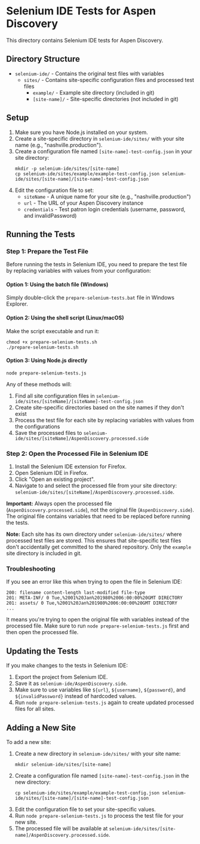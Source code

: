 # Selenium IDE Tests for Aspen Discovery

This directory contains Selenium IDE tests for Aspen Discovery.

## Directory Structure

- `selenium-ide/` - Contains the original test files with variables
  - `sites/` - Contains site-specific configuration files and processed test files
    - `example/` - Example site directory (included in git)
    - `[site-name]/` - Site-specific directories (not included in git)

## Setup

1. Make sure you have Node.js installed on your system.
2. Create a site-specific directory in `selenium-ide/sites/` with your site name (e.g., "nashville.production").
3. Create a configuration file named `[site-name]-test-config.json` in your site directory:
   ```
   mkdir -p selenium-ide/sites/[site-name]
   cp selenium-ide/sites/example/example-test-config.json selenium-ide/sites/[site-name]/[site-name]-test-config.json
   ```
4. Edit the configuration file to set:
   - `siteName` - A unique name for your site (e.g., "nashville.production")
   - `url` - The URL of your Aspen Discovery instance
   - `credentials` - Test patron login credentials (username, password, and invalidPassword)

## Running the Tests

### Step 1: Prepare the Test File

Before running the tests in Selenium IDE, you need to prepare the test file by replacing variables with values from your configuration:

#### Option 1: Using the batch file (Windows)

Simply double-click the `prepare-selenium-tests.bat` file in Windows Explorer.

#### Option 2: Using the shell script (Linux/macOS)

Make the script executable and run it:

```
chmod +x prepare-selenium-tests.sh
./prepare-selenium-tests.sh
```

#### Option 3: Using Node.js directly

```
node prepare-selenium-tests.js
```

Any of these methods will:
1. Find all site configuration files in `selenium-ide/sites/[siteName]/[siteName]-test-config.json`
2. Create site-specific directories based on the site names if they don't exist
3. Process the test file for each site by replacing variables with values from the configurations
4. Save the processed files to `selenium-ide/sites/[siteName]/AspenDiscovery.processed.side`

### Step 2: Open the Processed File in Selenium IDE

1. Install the Selenium IDE extension for Firefox.
2. Open Selenium IDE in Firefox.
3. Click "Open an existing project".
4. Navigate to and select the processed file from your site directory: `selenium-ide/sites/[siteName]/AspenDiscovery.processed.side`.

**Important:** Always open the processed file (`AspenDiscovery.processed.side`), not the original file (`AspenDiscovery.side`). The original file contains variables that need to be replaced before running the tests.

**Note:** Each site has its own directory under `selenium-ide/sites/` where processed test files are stored. This ensures that site-specific test files don't accidentally get committed to the shared repository. Only the `example` site directory is included in git.

### Troubleshooting

If you see an error like this when trying to open the file in Selenium IDE:
```
200: filename content-length last-modified file-type
201: META-INF/ 0 Tue,%2001%20Jan%201980%2006:00:00%20GMT DIRECTORY
201: assets/ 0 Tue,%2001%20Jan%201980%2006:00:00%20GMT DIRECTORY
...
```

It means you're trying to open the original file with variables instead of the processed file. Make sure to run `node prepare-selenium-tests.js` first and then open the processed file.

## Updating the Tests

If you make changes to the tests in Selenium IDE:

1. Export the project from Selenium IDE.
2. Save it as `selenium-ide/AspenDiscovery.side`.
3. Make sure to use variables like `${url}`, `${username}`, `${password}`, and `${invalidPassword}` instead of hardcoded values.
4. Run `node prepare-selenium-tests.js` again to create updated processed files for all sites.

## Adding a New Site

To add a new site:

1. Create a new directory in `selenium-ide/sites/` with your site name:
   ```
   mkdir selenium-ide/sites/[site-name]
   ```
2. Create a configuration file named `[site-name]-test-config.json` in the new directory:
   ```
   cp selenium-ide/sites/example/example-test-config.json selenium-ide/sites/[site-name]/[site-name]-test-config.json
   ```
3. Edit the configuration file to set your site-specific values.
4. Run `node prepare-selenium-tests.js` to process the test file for your new site.
5. The processed file will be available at `selenium-ide/sites/[site-name]/AspenDiscovery.processed.side`.
